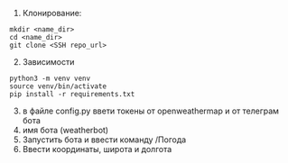 1. Клонирование:
``` 
mkdir <name_dir>
cd <name_dir>
git clone <SSH repo_url>
```

2. Зависимости
```
python3 -m venv venv
source venv/bin/activate
pip install -r requirements.txt
```
3. в файле config.py ввети токены от openweathermap и от телеграм бота
4. имя бота (weatherbot)
5. Запустить бота и ввести команду /Погода 
6. Ввести координаты, широта и долгота